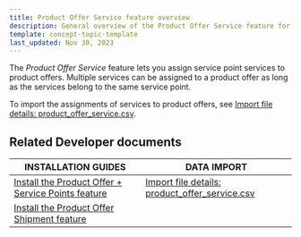 ```yaml
---
title: Product Offer Service feature overview
description: General overview of the Product Offer Service feature for your Spryker Unified Commerce Projects.
template: concept-topic-template
last_updated: Nov 30, 2023
---
```


The *Product Offer Service* feature lets you assign service point services to product offers. Multiple services can be assigned to a product offer as long as the services belong to the same service point.

To import the assignments of services to product offers, see [Import file details: product_offer_service.csv](/docs/pbc/all/offer-management/{{page.version}}/unified-commerce/import-file-details-product-offer-service.csv.html).


## Related Developer documents

| INSTALLATION GUIDES| DATA IMPORT |
| -------------- | - |
| [Install the Product Offer + Service Points feature](/docs/pbc/all/offer-management/{{page.version}}/unified-commerce/install-features/install-the-product-offer-service-points-feature.html) | [Import file details: product_offer_service.csv](/docs/pbc/all/offer-management/{{page.version}}/unified-commerce/import-file-details-product-offer-service.csv.html) |
| [Install the Product Offer Shipment feature](/docs/pbc/all/offer-management/{{page.version}}/marketplace/install-and-upgrade/install-features/install-the-product-offer-shipment-feature.html) | |
